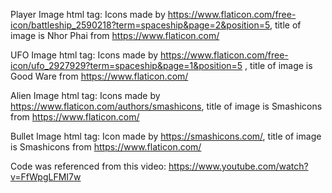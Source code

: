 Player Image html tag:
Icons made by https://www.flaticon.com/free-icon/battleship_2590218?term=spaceship&page=2&position=5, title of image is Nhor Phai from https://www.flaticon.com/

UFO Image html tag:
Icons made by https://www.flaticon.com/free-icon/ufo_2927929?term=spaceship&page=1&position=5 , title of image is Good Ware from https://www.flaticon.com/ 

Alien Image html tag:
Icons made by https://www.flaticon.com/authors/smashicons, title of image is Smashicons from https://www.flaticon.com/

Bullet Image html tag:
Icon made by https://smashicons.com/, title of image is Smashicons from https://www.flaticon.com/

Code was referenced from this video:
https://www.youtube.com/watch?v=FfWpgLFMI7w